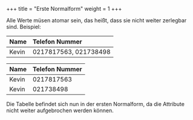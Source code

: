 +++
title = "Erste Normalform"
weight = 1
+++

Alle Werte müsen atomar sein, das heißt, dass sie nicht weiter zerlegbar sind. Beispiel:

|Name|Telefon Nummer|
|:---|:---|
|Kevin|0217817563, 021738498|

|Name|Telefon Nummer|
|:---|:---|
|Kevin|0217817563|
|Kevin|021738498|

Die Tabelle befindet sich nun in der ersten Normalform, da die Attribute nicht weiter aufgebrochen werden können.